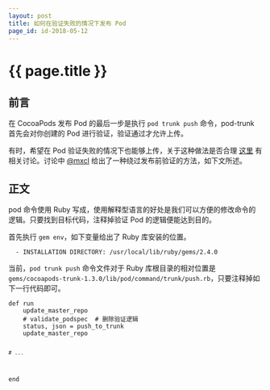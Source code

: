 ```yaml
---
layout: post
title: 如何在验证失败的情况下发布 Pod
page_id: id-2018-05-12
---
```


# {{ page.title }}

## 前言

在 CocoaPods 发布 Pod 的最后一步是执行 `pod trunk push` 命令，pod-trunk 首先会对你创建的 Pod 进行验证，验证通过才允许上传。

有时，希望在 Pod 验证失败的情况下也能够上传，关于这种做法是否合理 <a href="https://github.com/CocoaPods/CocoaPods/issues/5801" target="_blank">这里</a> 有相关讨论。讨论中 <a href="https://github.com/mxcl" target="_blank">@mxcl</a> 给出了一种绕过发布前验证的方法，如下文所述。

## 正文

pod 命令使用 Ruby 写成，使用解释型语言的好处是我们可以方便的修改命令的逻辑。只要找到目标代码，注释掉验证 Pod 的逻辑便能达到目的。

首先执行 `gem env`，如下变量给出了 Ruby 库安装的位置。

<div class="code"><pre><code>  - INSTALLATION DIRECTORY: /usr/local/lib/ruby/gems/2.4.0
</code></pre></div>

当前，`pod trunk push` 命令文件对于 Ruby 库根目录的相对位置是 `gems/cocoapods-trunk-1.3.0/lib/pod/command/trunk/push.rb`，只要注释掉如下一行代码即可。

<div class="code"><pre><code>def run
    update_master_repo
    # validate_podspec  # 删除验证逻辑
    status, json = push_to_trunk
    update_master_repo

    # ...
end
</code></pre></div>
